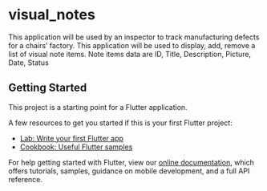# visual_notes

This application will be used by an inspector to track manufacturing defects for a chairs’ factory. 
This application will be used to display, add, remove a list of visual note items.
Note items data are ID, Title, Description, Picture, Date, Status 

## Getting Started

This project is a starting point for a Flutter application.

A few resources to get you started if this is your first Flutter project:

- [Lab: Write your first Flutter app](https://flutter.dev/docs/get-started/codelab)
- [Cookbook: Useful Flutter samples](https://flutter.dev/docs/cookbook)

For help getting started with Flutter, view our
[online documentation](https://flutter.dev/docs), which offers tutorials,
samples, guidance on mobile development, and a full API reference.
